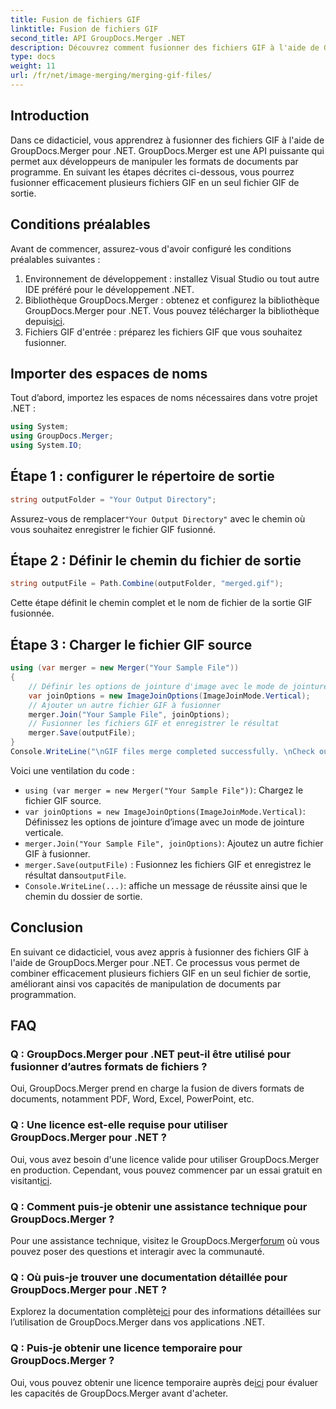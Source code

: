 ```yaml
---
title: Fusion de fichiers GIF
linktitle: Fusion de fichiers GIF
second_title: API GroupDocs.Merger .NET
description: Découvrez comment fusionner des fichiers GIF à l'aide de GroupDocs.Merger pour .NET. Combinez plusieurs GIF par programme avec des instructions étape par étape.
type: docs
weight: 11
url: /fr/net/image-merging/merging-gif-files/
---
```

## Introduction
Dans ce didacticiel, vous apprendrez à fusionner des fichiers GIF à l'aide de GroupDocs.Merger pour .NET. GroupDocs.Merger est une API puissante qui permet aux développeurs de manipuler les formats de documents par programme. En suivant les étapes décrites ci-dessous, vous pourrez fusionner efficacement plusieurs fichiers GIF en un seul fichier GIF de sortie.
## Conditions préalables
Avant de commencer, assurez-vous d'avoir configuré les conditions préalables suivantes :
1. Environnement de développement : installez Visual Studio ou tout autre IDE préféré pour le développement .NET.
2.  Bibliothèque GroupDocs.Merger : obtenez et configurez la bibliothèque GroupDocs.Merger pour .NET. Vous pouvez télécharger la bibliothèque depuis[ici](https://releases.groupdocs.com/merger/net/).
3. Fichiers GIF d'entrée : préparez les fichiers GIF que vous souhaitez fusionner.

## Importer des espaces de noms
Tout d’abord, importez les espaces de noms nécessaires dans votre projet .NET :
```csharp
using System; 
using GroupDocs.Merger;
using System.IO;
```
## Étape 1 : configurer le répertoire de sortie
```csharp
string outputFolder = "Your Output Directory";
```
 Assurez-vous de remplacer`"Your Output Directory"` avec le chemin où vous souhaitez enregistrer le fichier GIF fusionné.
## Étape 2 : Définir le chemin du fichier de sortie
```csharp
string outputFile = Path.Combine(outputFolder, "merged.gif");
```
Cette étape définit le chemin complet et le nom de fichier de la sortie GIF fusionnée.
## Étape 3 : Charger le fichier GIF source
```csharp
using (var merger = new Merger("Your Sample File"))
{
    // Définir les options de jointure d'image avec le mode de jointure verticale
    var joinOptions = new ImageJoinOptions(ImageJoinMode.Vertical);
    // Ajouter un autre fichier GIF à fusionner
    merger.Join("Your Sample File", joinOptions);
    // Fusionner les fichiers GIF et enregistrer le résultat
    merger.Save(outputFile);
}
Console.WriteLine("\nGIF files merge completed successfully. \nCheck output in {0}", outputFolder);
```
Voici une ventilation du code :
- `using (var merger = new Merger("Your Sample File"))`: Chargez le fichier GIF source.
- `var joinOptions = new ImageJoinOptions(ImageJoinMode.Vertical)`: Définissez les options de jointure d’image avec un mode de jointure verticale.
- `merger.Join("Your Sample File", joinOptions)`: Ajoutez un autre fichier GIF à fusionner.
- `merger.Save(outputFile)` : Fusionnez les fichiers GIF et enregistrez le résultat dans`outputFile`.
- `Console.WriteLine(...)`: affiche un message de réussite ainsi que le chemin du dossier de sortie.

## Conclusion
En suivant ce didacticiel, vous avez appris à fusionner des fichiers GIF à l'aide de GroupDocs.Merger pour .NET. Ce processus vous permet de combiner efficacement plusieurs fichiers GIF en un seul fichier de sortie, améliorant ainsi vos capacités de manipulation de documents par programmation.

## FAQ
### Q : GroupDocs.Merger pour .NET peut-il être utilisé pour fusionner d’autres formats de fichiers ?
Oui, GroupDocs.Merger prend en charge la fusion de divers formats de documents, notamment PDF, Word, Excel, PowerPoint, etc.
### Q : Une licence est-elle requise pour utiliser GroupDocs.Merger pour .NET ?
 Oui, vous avez besoin d'une licence valide pour utiliser GroupDocs.Merger en production. Cependant, vous pouvez commencer par un essai gratuit en visitant[ici](https://releases.groupdocs.com/).
### Q : Comment puis-je obtenir une assistance technique pour GroupDocs.Merger ?
 Pour une assistance technique, visitez le GroupDocs.Merger[forum](https://forum.groupdocs.com/c/merger/32) où vous pouvez poser des questions et interagir avec la communauté.
### Q : Où puis-je trouver une documentation détaillée pour GroupDocs.Merger pour .NET ?
 Explorez la documentation complète[ici](https://reference.groupdocs.com/merger/net/) pour des informations détaillées sur l’utilisation de GroupDocs.Merger dans vos applications .NET.
### Q : Puis-je obtenir une licence temporaire pour GroupDocs.Merger ?
 Oui, vous pouvez obtenir une licence temporaire auprès de[ici](https://purchase.groupdocs.com/temporary-license/) pour évaluer les capacités de GroupDocs.Merger avant d'acheter.